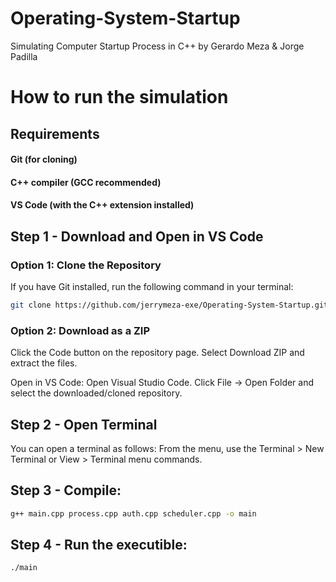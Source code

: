 # Operating-System-Startup
Simulating Computer Startup Process in C++ by Gerardo Meza &amp; Jorge Padilla 

# How to run the simulation

## Requirements
#### Git (for cloning)
#### C++ compiler (GCC recommended)
#### VS Code (with the C++ extension installed)

## Step 1 - Download and Open in VS Code

### Option 1: Clone the Repository
If you have Git installed, run the following command in your terminal:

```sh
git clone https://github.com/jerrymeza-exe/Operating-System-Startup.git
```
### Option 2: Download as a ZIP
Click the Code button on the repository page.
Select Download ZIP and extract the files.

Open in VS Code:
Open Visual Studio Code.
Click File → Open Folder and select the downloaded/cloned repository.

## Step 2 - Open Terminal
You can open a terminal as follows:
From the menu, use the Terminal > New Terminal or View > Terminal menu commands.

## Step 3 - Compile:
```sh
g++ main.cpp process.cpp auth.cpp scheduler.cpp -o main
```

## Step 4 - Run the executible:
```sh
./main
```
